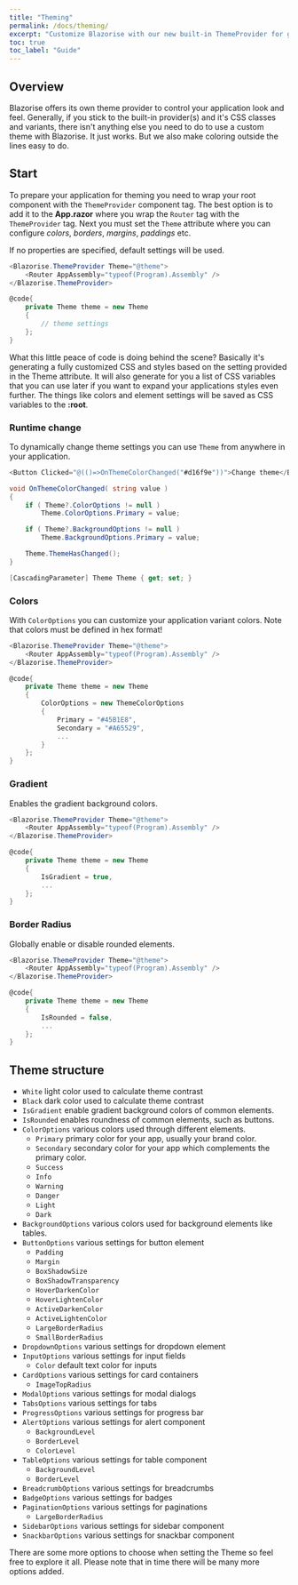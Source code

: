 ```yaml
---
title: "Theming"
permalink: /docs/theming/
excerpt: "Customize Blazorise with our new built-in ThemeProvider for global style preferences for easy theming and component changes."
toc: true
toc_label: "Guide"
---
```


## Overview

Blazorise offers its own theme provider to control your application look and feel. Generally, if you stick to the built-in provider(s) and it's CSS classes and variants, there isn't anything else you need to do to use a custom theme with Blazorise. It just works. But we also make coloring outside the lines easy to do.

## Start

To prepare your application for theming you need to wrap your root component with the `ThemeProvider` component tag. The best option is to add it to the **App.razor** where you wrap the `Router` tag with the `ThemeProvider` tag. Next you must set the `Theme` attribute where you can configure _colors_, _borders_, _margins_, _paddings_ etc. 

If no properties are specified, default settings will be used.

```cs
<Blazorise.ThemeProvider Theme="@theme">
    <Router AppAssembly="typeof(Program).Assembly" />
</Blazorise.ThemeProvider>

@code{
    private Theme theme = new Theme
    {
        // theme settings
    };
}
```

What this little peace of code is doing behind the scene? Basically it's generating a fully customized CSS and styles based on the setting provided in the Theme attribute. It will also generate for you a list of CSS variables that you can use later if you want to expand your applications styles even further. The things like colors and element settings will be saved as CSS variables to the **:root**.

### Runtime change

To dynamically change theme settings you can use `Theme` from anywhere in your application.

```cs
<Button Clicked="@(()=>OnThemeColorChanged("#d16f9e"))">Change theme</Button>

void OnThemeColorChanged( string value )
{
    if ( Theme?.ColorOptions != null )
        Theme.ColorOptions.Primary = value;

    if ( Theme?.BackgroundOptions != null )
        Theme.BackgroundOptions.Primary = value;

    Theme.ThemeHasChanged();
}

[CascadingParameter] Theme Theme { get; set; }
```

### Colors

With `ColorOptions` you can customize your application variant colors. Note that colors must be defined in hex format!

```cs
<Blazorise.ThemeProvider Theme="@theme">
    <Router AppAssembly="typeof(Program).Assembly" />
</Blazorise.ThemeProvider>

@code{
    private Theme theme = new Theme
    {
        ColorOptions = new ThemeColorOptions
        {
            Primary = "#45B1E8",
            Secondary = "#A65529",
            ...
        }
    };
}
```

### Gradient

Enables the gradient background colors.

```cs
<Blazorise.ThemeProvider Theme="@theme">
    <Router AppAssembly="typeof(Program).Assembly" />
</Blazorise.ThemeProvider>

@code{
    private Theme theme = new Theme
    {
        IsGradient = true,
        ...
    };
}
```

### Border Radius

Globally enable or disable rounded elements.

```cs
<Blazorise.ThemeProvider Theme="@theme">
    <Router AppAssembly="typeof(Program).Assembly" />
</Blazorise.ThemeProvider>

@code{
    private Theme theme = new Theme
    {
        IsRounded = false,
        ...
    };
}
```

## Theme structure

- `White` light color used to calculate theme contrast
- `Black` dark color used to calculate theme contrast
- `IsGradient` enable gradient background colors of common elements.
- `IsRounded` enables roundness of common elements, such as buttons.
- `ColorOptions` various colors used through different elements.
  - `Primary` primary color for your app, usually your brand color.
  - `Secondary` secondary color for your app which complements the primary color.
  - `Success` 
  - `Info`
  - `Warning`
  - `Danger`
  - `Light`
  - `Dark`
- `BackgroundOptions` various colors used for background elements like tables.
- `ButtonOptions` various settings for button element
  - `Padding`
  - `Margin`
  - `BoxShadowSize`
  - `BoxShadowTransparency`
  - `HoverDarkenColor`
  - `HoverLightenColor`
  - `ActiveDarkenColor`
  - `ActiveLightenColor`
  - `LargeBorderRadius`
  - `SmallBorderRadius`
- `DropdownOptions` various settings for dropdown element
- `InputOptions` various settings for input fields
  - `Color` default text color for inputs
- `CardOptions` various settings for card containers
  - `ImageTopRadius`
- `ModalOptions` various settings for modal dialogs
- `TabsOptions` various settings for tabs
- `ProgressOptions` various settings for progress bar
- `AlertOptions` various settings for alert component
  - `BackgroundLevel`
  - `BorderLevel`
  - `ColorLevel`
- `TableOptions` various settings for table component
  - `BackgroundLevel`
  - `BorderLevel`
- `BreadcrumbOptions` various settings for breadcrumbs
- `BadgeOptions` various settings for badges
- `PaginationOptions` various settings for paginations
  - `LargeBorderRadius`
- `SidebarOptions` various settings for sidebar component
- `SnackbarOptions` various settings for snackbar  component

There are some more options to choose when setting the Theme so feel free to explore it all. Please note that in time there will be many more options added.